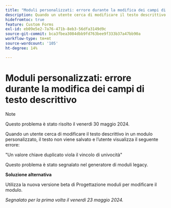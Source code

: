 ```yaml
---
title: "Moduli personalizzati: errore durante la modifica dei campi di testo descrittivo"
description: Quando un utente cerca di modificare il testo descrittivo in un modulo personalizzato, il testo non viene salvato e l’utente visualizza un errore. È disponibile una soluzione alternativa.
hidefromtoc: true
feature: Custom Forms
exl-id: eb09e5e2-7a76-471b-8eb3-56dfa3149d9c
source-git-commit: bca3fbea3084dbb9fd763bee9f333b37a47bb90a
workflow-type: tm+mt
source-wordcount: '105'
ht-degree: 14%

---
```


# Moduli personalizzati: errore durante la modifica dei campi di testo descrittivo

>[!NOTE]
>
>Questo problema è stato risolto il venerdì 30 maggio 2024.

Quando un utente cerca di modificare il testo descrittivo in un modulo personalizzato, il testo non viene salvato e l’utente visualizza il seguente errore:

&quot;Un valore chiave duplicato viola il vincolo di univocità&quot;

Questo problema è stato segnalato nel generatore di moduli legacy.

**Soluzione alternativa**

Utilizza la nuova versione beta di Progettazione moduli per modificare il modulo.

_Segnalato per la prima volta il venerdì 23 maggio 2024._

